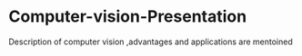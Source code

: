 # Computer-vision-Presentation
Description of computer vision ,advantages and applications are mentoined
